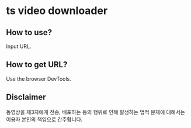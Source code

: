 # ts video downloader

## How to use?
Input URL.

## How to get URL?
Use the browser DevTools.

## Disclaimer
동영상을 제3자에게 전송, 배포하는 등의 행위로 인해 발생하는 법적 문제에 대해서는 이용자 본인의 책임으로 간주합니다.
